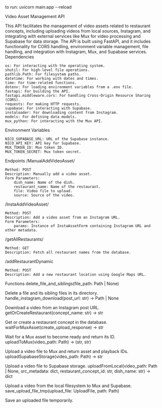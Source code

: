 to run: uvicorn main:app --reload

Video Asset Management API

This API facilitates the management of video assets related to restaurant concepts, including uploading videos from local sources, Instagram, and integrating with external services like Mux for video processing and Supabase for data storage. The API is built using FastAPI, and it includes functionality for CORS handling, environment variable management, file handling, and integration with Instagram, Mux, and Supabase services.
Dependencies

    os: For interacting with the operating system.
    shutil: For high-level file operations.
    pathlib.Path: For filesystem paths.
    datetime: For working with dates and times.
    time: For time-related functions.
    dotenv: For loading environment variables from a .env file.
    fastapi: For building the API.
    fastapi.middleware.cors: For handling Cross-Origin Resource Sharing (CORS).
    requests: For making HTTP requests.
    supabase: For interacting with Supabase.
    instaloader: For downloading content from Instagram.
    models: For defining data models.
    mux_python: For interacting with the Mux API.

Environment Variables

    NICO_SUPABASE_URL: URL of the Supabase instance.
    NICO_API_KEY: API key for Supabase.
    MUX_TOKEN_ID: Mux token ID.
    MUX_TOKEN_SECRET: Mux token secret.

Endpoints
/ManualAddVideoAsset/

    Method: POST
    Description: Manually add a video asset.
    Form Parameters:
        dish_name: Name of the dish.
        restaurant_name: Name of the restaurant.
        file: Video file to upload.
        source: Source of the video.

/InstaAddVideoAsset/

    Method: POST
    Description: Add a video asset from an Instagram URL.
    Form Parameters:
        params: Instance of InstaAssetForm containing Instagram URL and other metadata.

/getAllRestaurants/

    Method: GET
    Description: Fetch all restaurant names from the database.

/addRestaurantDynamic

    Method: POST
    Description: Add a new restaurant location using Google Maps URL.

Functions
delete_file_and_siblings(file_path: Path | None)

Delete a file and its sibling files in its directory.
handle_instagram_download(post_url: str) -> Path | None

Download a video from an Instagram post URL.
getOrCreateRestaurant(concept_name: str) -> str

Get or create a restaurant concept in the database.
waitForMuxAsset(create_upload_response) -> str

Wait for a Mux asset to become ready and return its ID.
uploadToMux(video_path: Path) -> (str, str)

Upload a video file to Mux and return asset and playback IDs.
uploadSupabaseStorage(video_path: Path) -> str

Upload a video file to Supabase storage.
uploadFromLocal(video_path: Path | None, src_metadata: dict, restaurant_concept_id: str, dish_name: str) -> dict

Upload a video from the local filesystem to Mux and Supabase.
save_upload_file_tmp(upload_file: UploadFile, path: Path)

Save an uploaded file temporarily.
